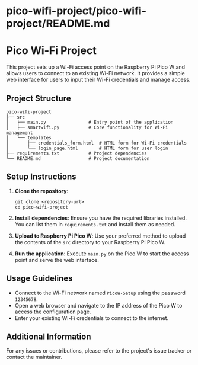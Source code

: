 # pico-wifi-project/pico-wifi-project/README.md

# Pico Wi-Fi Project

This project sets up a Wi-Fi access point on the Raspberry Pi Pico W and allows users to connect to an existing Wi-Fi network. It provides a simple web interface for users to input their Wi-Fi credentials and manage access.

## Project Structure

```
pico-wifi-project
├── src
│   ├── main.py                # Entry point of the application
│   ├── smartwifi.py           # Core functionality for Wi-Fi management
│   └── templates
│       ├── credentials_form.html  # HTML form for Wi-Fi credentials
│       └── login_page.html        # HTML form for user login
├── requirements.txt           # Project dependencies
└── README.md                  # Project documentation
```

## Setup Instructions

1. **Clone the repository**:
   ```
   git clone <repository-url>
   cd pico-wifi-project
   ```

2. **Install dependencies**:
   Ensure you have the required libraries installed. You can list them in `requirements.txt` and install them as needed.

3. **Upload to Raspberry Pi Pico W**:
   Use your preferred method to upload the contents of the `src` directory to your Raspberry Pi Pico W.

4. **Run the application**:
   Execute `main.py` on the Pico W to start the access point and serve the web interface.

## Usage Guidelines

- Connect to the Wi-Fi network named `PicoW-Setup` using the password `12345678`.
- Open a web browser and navigate to the IP address of the Pico W to access the configuration page.
- Enter your existing Wi-Fi credentials to connect to the internet.

## Additional Information

For any issues or contributions, please refer to the project's issue tracker or contact the maintainer.